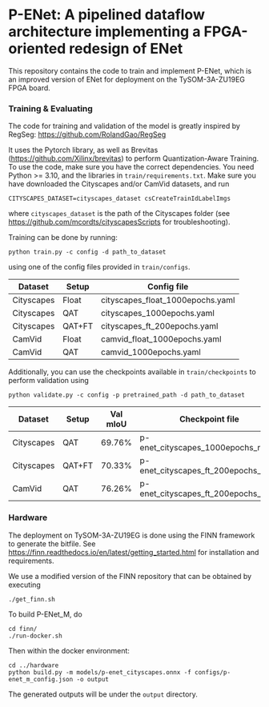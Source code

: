 # P-ENet: A pipelined dataflow architecture implementing a FPGA-oriented redesign of ENet

This repository contains the code to train and implement P-ENet, which is an improved version of ENet for deployment on the TySOM-3A-ZU19EG FPGA board. 

### Training & Evaluating
The code for training and validation of the model is greatly inspired by RegSeg: https://github.com/RolandGao/RegSeg

It uses the Pytorch library, as well as Brevitas (https://github.com/Xilinx/brevitas) to perform Quantization-Aware Training. 
To use the code, make sure you have the correct dependencies. You need Python >= 3.10, and the libraries in `train/requirements.txt`.
Make sure you have downloaded the Cityscapes and/or CamVid datasets, and run 
```
CITYSCAPES_DATASET=cityscapes_dataset csCreateTrainIdLabelImgs
``` 
where `cityscapes_dataset` is the path of the Cityscapes folder (see https://github.com/mcordts/cityscapesScripts for troubleshooting).

Training can be done by running:
```
python train.py -c config -d path_to_dataset
```
using one of the config files provided in `train/configs`.

|Dataset | Setup | Config file|
|--------|-------|------------|
|Cityscapes| Float | cityscapes_float_1000epochs.yaml|
|Cityscapes| QAT | cityscapes_1000epochs.yaml|
|Cityscapes| QAT+FT | cityscapes_ft_200epochs.yaml|
|CamVid| Float | camvid_float_1000epochs.yaml|
|CamVid| QAT | camvid_1000epochs.yaml|

Additionally, you can use the checkpoints available in `train/checkpoints` to perform validation using 
```
python validate.py -c config -p pretrained_path -d path_to_dataset
```
|Dataset | Setup | Val mIoU | Checkpoint file|
|--------|-------|----------| -----------|
|Cityscapes | QAT | 69.76% | p-enet_cityscapes_1000epochs_run1 |
|Cityscapes | QAT+FT | 70.33% | p-enet_cityscapes_ft_200epochs_run1 |
|CamVid | QAT | 76.26% | p-enet_cityscapes_ft_200epochs_run1 |



### Hardware
The deployment on TySOM-3A-ZU19EG is done using the FINN framework to generate the bitfile. See https://finn.readthedocs.io/en/latest/getting_started.html for installation and requirements.

We use a modified version of the FINN repository that can be obtained by executing  
```
./get_finn.sh
```

To build P-ENet_M, do
```
cd finn/
./run-docker.sh
```
Then within the docker environment:
```
cd ../hardware
python build.py -m models/p-enet_cityscapes.onnx -f configs/p-enet_m_config.json -o output
```

The generated outputs will be under the `output` directory.